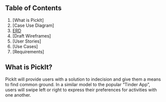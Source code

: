  ## Table of Contents 
 1. [What is PickIt]
 2. [Case Use Diagram]
 3. [ERD](#erd)
 4. [Draft Wireframes]
 5. [User Stories]
 6. [Use Cases]
 7. [Requirements]


## What is PickIt?
PickIt will provide users with a solution to indecision and give them a means to find common ground. In a similar model to the popular “Tinder App”, users will swipe left or right to express their preferences for activities with one another.

